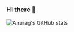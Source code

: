 ### Hi there 👋

![Anurag's GitHub stats](https://github-readme-stats.vercel.app/api?username=Bennett-fourr&show_icons=true&theme=tokyonight)
